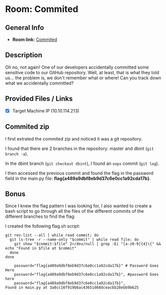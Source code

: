 # Room: Commited

## General Info
- **Room link:** [Commited](https://tryhackme.com/room/committed)

## Description

Oh no, not again! One of our developers accidentally committed some sensitive code to our GitHub repository. Well, at least, that is what they told us... the problem is, we don't remember what or where! Can you track down what we accidentally committed?

## Provided Files / Links
- [x] Target Machine IP (10.10.114.213)

## Commited zip

I first extrated the commited zip and noticed it was a git repository.

I found that there are 2 branches in the repository: master and dbint (`git branch -a`).

In the dbint branch (`git checkout dbint`), I found an `oops` commit (`git log`).

I then accessed the previous commit and found the flag in the password field in the main.py file: **flag{a489a9dbf8eb9d37c6e0cc1a92cda17b}**.

Bonus
---

Since I knew the flag pattern I was looking for, I also wanted to create a bash script to go through all the files of the different commits of the different branches to find the flag:

I created the following flag.sh script:

```
git rev-list --all | while read commit; do
  git ls-tree -r --name-only "$commit" | while read file; do
    git show "$commit:$file" 2>/dev/null | grep -Ei "[a-z0-9]{4}\{" && echo "Found in $file at $commit"
  done
done
```

```
    password="flag{a489a9dbf8eb9d37c6e0cc1a92cda17b}" # Password Goes Here
    password="flag{a489a9dbf8eb9d37c6e0cc1a92cda17b}", #password Goes here
    password="flag{a489a9dbf8eb9d37c6e0cc1a92cda17b}",
Found in main.py at 3a8cc16f919b8ac43651d68dceacbb28ebb9b625
```